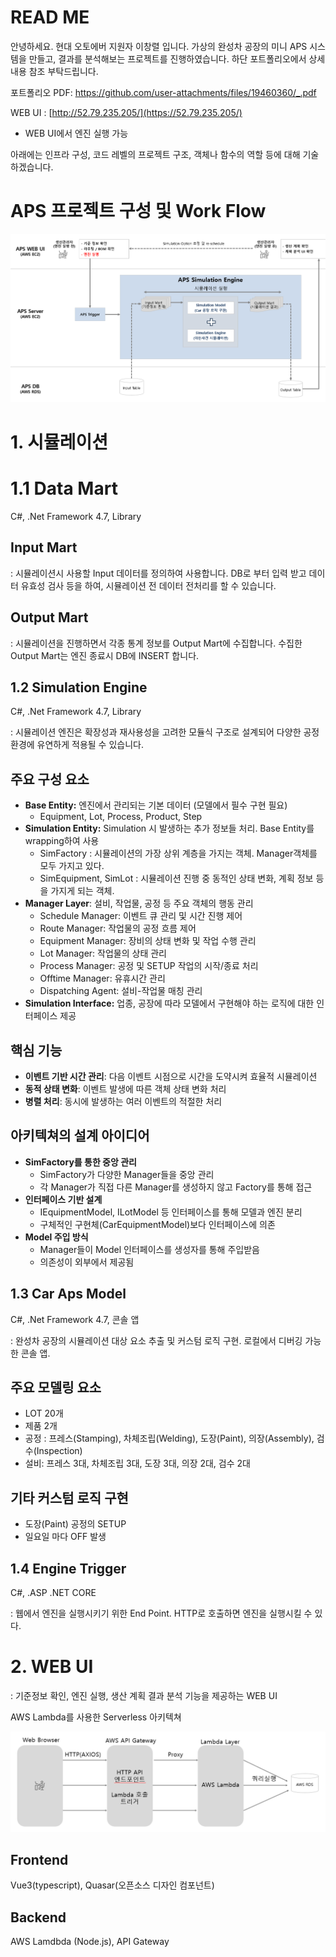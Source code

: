 # READ ME

안녕하세요. 현대 오토에버 지원자 이창렬 입니다. 
가상의 완성차 공장의 미니 APS 시스템을 만들고, 결과를 분석해보는 프로젝트를 진행하였습니다. 
하단 포트폴리오에서 상세 내용 참조 부탁드립니다. 

포트폴리오 PDF: https://github.com/user-attachments/files/19460360/_.pdf

WEB UI : [http://52.79.235.205/](https://52.79.235.205/) 

- WEB UI에서 엔진 실행 가능


아래에는 인프라 구성, 코드 레벨의 프로젝트 구조, 객체나 함수의 역할 등에 대해 기술하겠습니다.  

# APS 프로젝트 구성 및 Work Flow 

![](images/work_flow.png)

# 1. 시뮬레이션

# **1.1 Data Mart**

C#,  .Net Framework 4.7, Library 

## Input Mart

: 시뮬레이션시 사용할 Input 데이터를 정의하여 사용합니다.  DB로 부터 입력 받고 데이터 유효성 검사 등을 하여, 시뮬레이션 전 데이터 전처리를 할 수 있습니다.   

## Output Mart

: 시뮬레이션을 진행하면서 각종 통계 정보를 Output Mart에 수집합니다. 수집한 Output Mart는 엔진 종료시 DB에 INSERT 합니다. 

## **1.2 Simulation Engine**

C#, .Net Framework 4.7, Library

: 시뮬레이션 엔진은 확장성과 재사용성을 고려한 모듈식 구조로 설계되어 다양한 공정 환경에 유연하게 적용될 수 있습니다.

## 주요 구성 요소

- **Base Entity:** 엔진에서 관리되는 기본 데이터 (모델에서 필수 구현 필요)
    - Equipment, Lot, Process, Product, Step
- **Simulation Entity:** Simulation 시 발생하는 추가 정보들 처리. Base Entity를 wrapping하여 사용
    - SimFactory : 시뮬레이션의 가장 상위 계층을 가지는 객체. Manager객체를 모두 가지고 있다.
    - SimEquipment, SimLot : 시뮬레이션 진행 중 동적인 상태 변화, 계획 정보 등을 가지게 되는 객체.
- **Manager Layer**: 설비, 작업물, 공정 등 주요 객체의 행동 관리
    - Schedule Manager: 이벤트 큐 관리 및 시간 진행 제어
    - Route Manager: 작업물의 공정 흐름 제어
    - Equipment Manager: 장비의 상태 변화 및 작업 수행 관리
    - Lot Manager: 작업물의 상태 관리
    - Process Manager: 공정 및 SETUP 작업의 시작/종료 처리
    - Offtime Manager: 유휴시간 관리
    - Dispatching Agent: 설비-작업물 매칭 관리
- **Simulation Interface:** 업종, 공장에 따라 모델에서 구현해야 하는 로직에 대한 인터페이스 제공

## 핵심 기능

- **이벤트 기반 시간 관리**: 다음 이벤트 시점으로 시간을 도약시켜 효율적 시뮬레이션
- **동적 상태 변화**: 이벤트 발생에 따른 객체 상태 변화 처리
- **병렬 처리**: 동시에 발생하는 여러 이벤트의 적절한 처리

## 아키텍쳐의 설계 아이디어 

- **SimFactory를 통한 중앙 관리**
    - SimFactory가 다양한 Manager들을 중앙 관리
    - 각 Manager가 직접 다른 Manager를 생성하지 않고 Factory를 통해 접근
- **인터페이스 기반 설계**
    - IEquipmentModel, ILotModel 등 인터페이스를 통해 모델과 엔진 분리
    - 구체적인 구현체(CarEquipmentModel)보다 인터페이스에 의존
- **Model 주입 방식**
    - Manager들이 Model 인터페이스를 생성자를 통해 주입받음
    - 의존성이 외부에서 제공됨     


## 1.3 Car Aps Model

C#, .Net Framework 4.7, 콘솔 앱 

: 완성차 공장의 시뮬레이션 대상 요소 추출 및 커스텀 로직 구현. 로컬에서 디버깅 가능한 콘솔 앱. 

## 주요 모델링 요소

- LOT 20개
- 제품 2개
- 공정 : 프레스(Stamping), 차체조립(Welding), 도장(Paint), 의장(Assembly), 검수(Inspection)
- 설비: 프레스 3대, 차체조립 3대, 도장 3대, 의장 2대, 검수 2대

## 기타 커스텀 로직 구현

- 도장(Paint) 공정의 SETUP
- 일요일 마다 OFF 발생

## 1.4 Engine Trigger

C#, .ASP .NET CORE 

: 웹에서 엔진을 실행시키기 위한 End Point. HTTP로 호출하면 엔진을 실행시킬 수 있다. 

# 2. WEB UI

: 기준정보 확인, 엔진 실행, 생산 계획 결과 분석 기능을 제공하는 WEB UI 

AWS Lambda를 사용한 Serverless 아키텍쳐 

![](images/aws_flow.png)
## Frontend

Vue3(typescript), Quasar(오픈소스 디자인 컴포넌트)  

## Backend

AWS Lamdbda (Node.js), API Gateway
